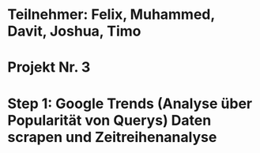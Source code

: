 # Teilnehmer: Felix, Muhammed, Davit, Joshua, Timo
# Projekt Nr. 3
# Step 1: Google Trends (Analyse über Popularität von Querys) Daten scrapen und Zeitreihenanalyse 
